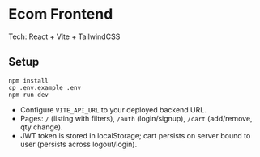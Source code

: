# Ecom Frontend

Tech: React + Vite + TailwindCSS

## Setup
```
npm install
cp .env.example .env
npm run dev
```

- Configure `VITE_API_URL` to your deployed backend URL.
- Pages: `/` (listing with filters), `/auth` (login/signup), `/cart` (add/remove, qty change).
- JWT token is stored in localStorage; cart persists on server bound to user (persists across logout/login).
